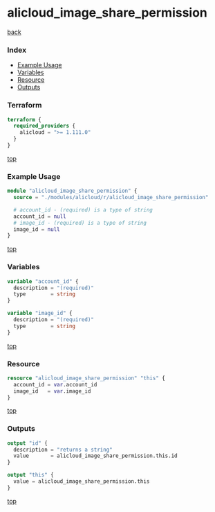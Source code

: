 # alicloud_image_share_permission

[back](../alicloud.md)

### Index

- [Example Usage](#example-usage)
- [Variables](#variables)
- [Resource](#resource)
- [Outputs](#outputs)

### Terraform

```terraform
terraform {
  required_providers {
    alicloud = ">= 1.111.0"
  }
}
```

[top](#index)

### Example Usage

```terraform
module "alicloud_image_share_permission" {
  source = "./modules/alicloud/r/alicloud_image_share_permission"

  # account_id - (required) is a type of string
  account_id = null
  # image_id - (required) is a type of string
  image_id = null
}
```

[top](#index)

### Variables

```terraform
variable "account_id" {
  description = "(required)"
  type        = string
}

variable "image_id" {
  description = "(required)"
  type        = string
}
```

[top](#index)

### Resource

```terraform
resource "alicloud_image_share_permission" "this" {
  account_id = var.account_id
  image_id   = var.image_id
}
```

[top](#index)

### Outputs

```terraform
output "id" {
  description = "returns a string"
  value       = alicloud_image_share_permission.this.id
}

output "this" {
  value = alicloud_image_share_permission.this
}
```

[top](#index)